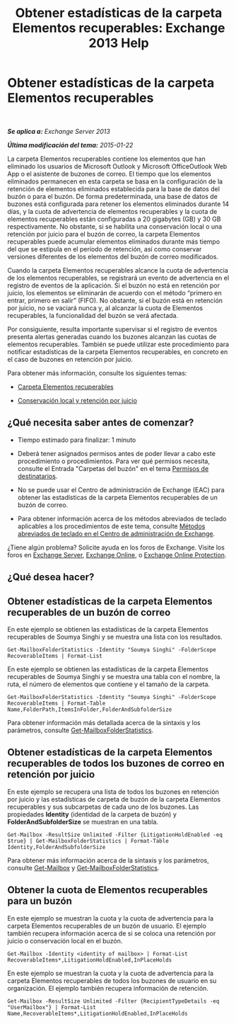 ﻿---
title: 'Obtener estadísticas de la carpeta Elementos recuperables: Exchange 2013 Help'
TOCTitle: Obtener estadísticas de la carpeta Elementos recuperables
ms:assetid: dee77958-ee87-4908-85e4-ad053bacd8b0
ms:mtpsurl: https://technet.microsoft.com/es-es/library/Ff714343(v=EXCHG.150)
ms:contentKeyID: 52062068
ms.date: 04/23/2018
mtps_version: v=EXCHG.150
ms.translationtype: HT
---

# Obtener estadísticas de la carpeta Elementos recuperables

 

_**Se aplica a:** Exchange Server 2013_

_**Última modificación del tema:** 2015-01-22_

La carpeta Elementos recuperables contiene los elementos que han eliminado los usuarios de Microsoft Outlook y Microsoft OfficeOutlook Web App o el asistente de buzones de correo. El tiempo que los elementos eliminados permanecen en esta carpeta se basa en la configuración de la retención de elementos eliminados establecida para la base de datos del buzón o para el buzón. De forma predeterminada, una base de datos de buzones está configurada para retener los elementos eliminados durante 14 días, y la cuota de advertencia de elementos recuperables y la cuota de elementos recuperables están configuradas a 20 gigabytes (GB) y 30 GB respectivamente. No obstante, si se habilita una conservación local o una retención por juicio para el buzón de correo, la carpeta Elementos recuperables puede acumular elementos eliminados durante más tiempo del que se estipula en el período de retención, así como conservar versiones diferentes de los elementos del buzón de correo modificados.

Cuando la carpeta Elementos recuperables alcance la cuota de advertencia de los elementos recuperables, se registrará un evento de advertencia en el registro de eventos de la aplicación. Si el buzón no está en retención por juicio, los elementos se eliminarán de acuerdo con el método “primero en entrar, primero en salir” (FIFO). No obstante, si el buzón está en retención por juicio, no se vaciará nunca y, al alcanzar la cuota de Elementos recuperables, la funcionalidad del buzón se verá afectada.

Por consiguiente, resulta importante supervisar si el registro de eventos presenta alertas generadas cuando los buzones alcanzan las cuotas de elementos recuperables. También se puede utilizar este procedimiento para notificar estadísticas de la carpeta Elementos recuperables, en concreto en el caso de buzones en retención por juicio.

Para obtener más información, consulte los siguientes temas:

  - [Carpeta Elementos recuperables](recoverable-items-folder-exchange-2013-help.md)

  - [Conservación local y retención por juicio](in-place-hold-and-litigation-hold-exchange-2013-help.md)

## ¿Qué necesita saber antes de comenzar?

  - Tiempo estimado para finalizar: 1 minuto

  - Deberá tener asignados permisos antes de poder llevar a cabo este procedimiento o procedimientos. Para ver qué permisos necesita, consulte el Entrada "Carpetas del buzón" en el tema [Permisos de destinatarios](recipients-permissions-exchange-2013-help.md).

  - No se puede usar el Centro de administración de Exchange (EAC) para obtener las estadísticas de la carpeta Elementos recuperables de un buzón de correo.

  - Para obtener información acerca de los métodos abreviados de teclado aplicables a los procedimientos de este tema, consulte [Métodos abreviados de teclado en el Centro de administración de Exchange](keyboard-shortcuts-in-the-exchange-admin-center-exchange-online-protection-help.md).

¿Tiene algún problema? Solicite ayuda en los foros de Exchange. Visite los foros en [Exchange Server](https://go.microsoft.com/fwlink/p/?linkid=60612), [Exchange Online](https://go.microsoft.com/fwlink/p/?linkid=267542), o [Exchange Online Protection](https://go.microsoft.com/fwlink/p/?linkid=285351).

## ¿Qué desea hacer?

## Obtener estadísticas de la carpeta Elementos recuperables de un buzón de correo

En este ejemplo se obtienen las estadísticas de la carpeta Elementos recuperables de Soumya Singhi y se muestra una lista con los resultados.

    Get-MailboxFolderStatistics -Identity "Soumya Singhi" -FolderScope RecoverableItems | Format-List

En este ejemplo se obtienen las estadísticas de la carpeta Elementos recuperables de Soumya Singhi y se muestra una tabla con el nombre, la ruta, el número de elementos que contiene y el tamaño de la carpeta.

    Get-MailboxFolderStatistics -Identity "Soumya Singhi" -FolderScope RecoverableItems | Format-Table Name,FolderPath,ItemsInFolder,FolderAndSubfolderSize

Para obtener información más detallada acerca de la sintaxis y los parámetros, consulte [Get-MailboxFolderStatistics](https://technet.microsoft.com/es-es/library/aa996762\(v=exchg.150\)).

## Obtener estadísticas de la carpeta Elementos recuperables de todos los buzones de correo en retención por juicio

En este ejemplo se recupera una lista de todos los buzones en retención por juicio y las estadísticas de carpeta de buzón de la carpeta Elementos recuperables y sus subcarpetas de cada uno de los buzones. Las propiedades **Identity** (identidad de la carpeta de buzón) y **FolderAndSubfolderSize** se muestran en una tabla.

    Get-Mailbox -ResultSize Unlimited -Filter {LitigationHoldEnabled -eq $true} | Get-MailboxFolderStatistics | Format-Table Identity,FolderAndSubfolderSize

Para obtener más información acerca de la sintaxis y los parámetros, consulte [Get-Mailbox](https://technet.microsoft.com/es-es/library/bb123685\(v=exchg.150\)) y [Get-MailboxFolderStatistics](https://technet.microsoft.com/es-es/library/aa996762\(v=exchg.150\)).

## Obtener la cuota de Elementos recuperables para un buzón

En este ejemplo se muestran la cuota y la cuota de advertencia para la carpeta Elementos recuperables de un buzón de usuario. El ejemplo también recupera información acerca de si se coloca una retención por juicio o conservación local en el buzón.

    Get-Mailbox -Identity <identity of mailbox> | Format-List RecoverableItems*,LitigationHoldEnabled,InPlaceHolds

En este ejemplo se muestran la cuota y la cuota de advertencia para la carpeta Elementos recuperables de todos los buzones de usuario en su organización. El ejemplo también recupera información de retención.

    Get-Mailbox -ResultSize Unlimited -Filter {RecipientTypeDetails -eq "UserMailbox"} | Format-List Name,RecoverableItems*,LitigationHoldEnabled,InPlaceHolds

